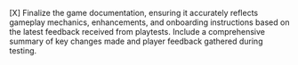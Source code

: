 [X] Finalize the game documentation, ensuring it accurately reflects gameplay mechanics, enhancements, and onboarding instructions based on the latest feedback received from playtests. Include a comprehensive summary of key changes made and player feedback gathered during testing.